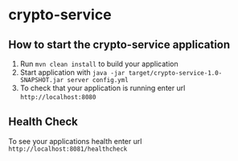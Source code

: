 # crypto-service

How to start the crypto-service application
---

1. Run `mvn clean install` to build your application
1. Start application with `java -jar target/crypto-service-1.0-SNAPSHOT.jar server config.yml`
1. To check that your application is running enter url `http://localhost:8080`

Health Check
---

To see your applications health enter url `http://localhost:8081/healthcheck`
